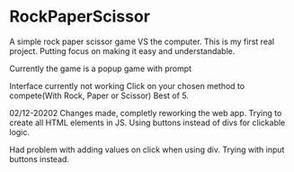 # RockPaperScissor
A simple rock paper scissor game VS the computer. 
This is my first real project. Putting focus on making it easy and understandable.

Currently the game is a popup game with prompt

Interface currently not working
Click on your chosen method to compete(With Rock, Paper or Scissor)
Best of 5.

02/12-20202
Changes made, completly reworking the web app. Trying to create all HTML elements in JS. Using buttons instead of divs for clickable logic.

Had problem with adding values on click when using div. Trying with input buttons instead.

